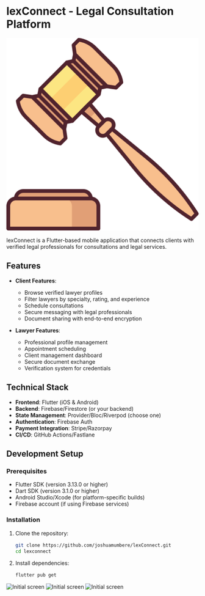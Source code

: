# lexConnect - Legal Consultation Platform

![lexConnect Logo](https://github.com/joshuamumbere/lexConnect/blob/main/assets/icons/icon.png) <!-- Replace with your actual logo -->

lexConnect is a Flutter-based mobile application that connects clients with verified legal professionals for consultations and legal services.

## Features

- **Client Features**:
  - Browse verified lawyer profiles
  - Filter lawyers by specialty, rating, and experience
  - Schedule consultations
  - Secure messaging with legal professionals
  - Document sharing with end-to-end encryption

- **Lawyer Features**:
  - Professional profile management
  - Appointment scheduling
  - Client management dashboard
  - Secure document exchange
  - Verification system for credentials

## Technical Stack

- **Frontend**: Flutter (iOS & Android)
- **Backend**: Firebase/Firestore (or your backend)
- **State Management**: Provider/Bloc/Riverpod (choose one)
- **Authentication**: Firebase Auth
- **Payment Integration**: Stripe/Razorpay
- **CI/CD**: GitHub Actions/Fastlane

## Development Setup

### Prerequisites

- Flutter SDK (version 3.13.0 or higher)
- Dart SDK (version 3.1.0 or higher)
- Android Studio/Xcode (for platform-specific builds)
- Firebase account (if using Firebase services)

### Installation

1. Clone the repository:
   ```bash
   git clone https://github.com/joshuamumbere/lexConnect.git
   cd lexconnect

2. Install dependencies:
    ```bash
    flutter pub get

<img src="WhatsApp Image 2025-04-28 at 17.36.39 (1).jpeg" alt="Initial screen" />
<img src="WhatsApp Image 2025-04-28 at 17.36.39.jpeg" alt="Initial screen" />
<img src="WhatsApp Image 2025-04-28 at 17.36.38 (2).jpeg" alt="Initial screen" />